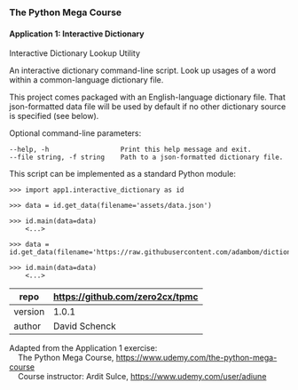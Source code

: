 ### The Python Mega Course

#### Application 1: Interactive Dictionary

Interactive Dictionary Lookup Utility

An interactive dictionary command-line script. Look up usages of a word
within a common-language dictionary file.
 
This project comes packaged with an English-language dictionary file.
That json-formatted data file will be used by default if no other
dictionary source is specified (see below).   

Optional command-line parameters:

    --help, -h                  Print this help message and exit.
    --file string, -f string    Path to a json-formatted dictionary file.
    
This script can be implemented as a standard Python module:

    >>> import app1.interactive_dictionary as id
    
    >>> data = id.get_data(filename='assets/data.json')
    
    >>> id.main(data=data)
        <...>
        
    >>> data = id.get_data(filename='https://raw.githubusercontent.com/adambom/dictionary/master/dictionary.json')
    
    >>> id.main(data=data)
        <...>

repo | https://github.com/zero2cx/tpmc
--- | --- 
version | 1.0.1
author | David Schenck

Adapted from the Application 1 exercise:<br>
 &nbsp; &nbsp; The Python Mega Course, https://www.udemy.com/the-python-mega-course<br>
 &nbsp; &nbsp; Course instructor: Ardit Sulce, https://www.udemy.com/user/adiune<br>
